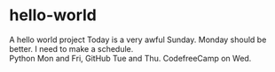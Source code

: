 # hello-world
A hello world project
Today is a very awful Sunday.
Monday should be better.
I need to make a schedule.	
Python Mon and Fri, GitHub Tue and Thu.
CodefreeCamp on Wed.	